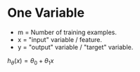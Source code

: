 # One Variable

* m = Number of training examples.
* x = "input" variable / feature.
* y = "output" variable / "target" variable.


$h_{\theta} (x) = \theta_0 + \theta_1 x$